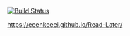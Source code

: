 [![Build Status](https://travis-ci.org/Eeenkeeei/Read-Later.svg?branch=master)](https://travis-ci.org/Eeenkeeei/Read-Later)


https://eeenkeeei.github.io/Read-Later/